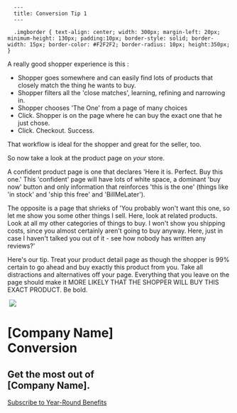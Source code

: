 
      ---
      title: Conversion Tip 1
      ---

      .imgborder { text-align: center; width: 300px; margin-left: 20px; minimum-height: 130px; padding:10px; border-style: solid; border-width: 15px; border-color: #F2F2F2; border-radius: 10px; height:350px; }

A really good shopper experience is this :

*   Shopper goes somewhere and can easily find lots of products that closely match the thing he wants to buy.
*   Shopper filters all the 'close matches', learning, refining and narrowing in.
*   Shopper chooses 'The One' from a page of many choices
*   Click. Shopper is on the page where he can buy the exact one that he just chose.
*   Click. Checkout. Success.

That workflow is ideal for the shopper and great for the seller, too.

So now take a look at the product page on _your_ store.

A confident product page is one that declares 'Here it is. Perfect. Buy this one.' This 'confident' page will have lots of white space, a dominant 'buy now' button and only information that reinforces 'this is the one' (things like 'in stock' and 'ship this free' and 'BillMeLater').

The opposite is a page that shrieks of 'You probably won't want this one, so let me show you some other things I sell. Here, look at related products. Look at all my other categories of things to buy. I won't show you shipping costs, since you almost certainly aren't going to buy anyway. Here, just in case I haven't talked you out of it - see how nobody has written any reviews?'

Here's our tip. Treat your product detail page as though the shopper is 99% certain to go ahead and buy exactly this product from you. Take all distractions and alternatives off your page. Everything that you leave on the page should make it MORE LIKELY THAT THE SHOPPER WILL BUY THIS EXACT PRODUCT. Be bold.

 ![](images/1416849476550.png)  

\[Company Name\]  
Conversion
=============================

Get the most out of  
\[Company Name\].
---------------------------------------

[Subscribe to Year-Round Benefits](http://licenseportal.aspdotnetstorefront.com/p-917-year-round-benefits.aspx)
      